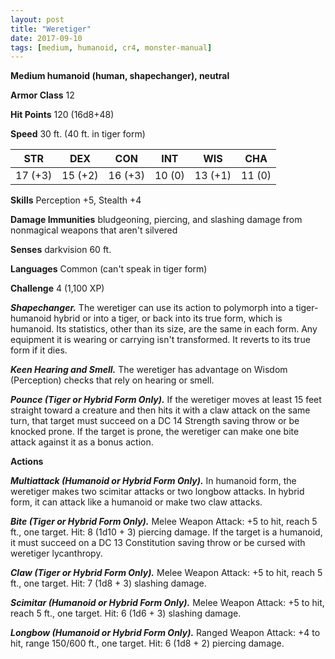 ```yaml
---
layout: post
title: "Weretiger"
date: 2017-09-10
tags: [medium, humanoid, cr4, monster-manual]
---
```


**Medium humanoid (human, shapechanger), neutral**

**Armor Class** 12

**Hit Points** 120 (16d8+48)

**Speed** 30 ft. (40 ft. in tiger form)

|   STR   |   DEX   |   CON   |   INT   |   WIS   |   CHA   |
|:-----:|:-----:|:-----:|:-----:|:-----:|:-----:|
| 17 (+3) | 15 (+2) | 16 (+3) | 10 (0) | 13 (+1) | 11 (0) |

**Skills** Perception +5, Stealth +4

**Damage Immunities** bludgeoning, piercing, and slashing damage from nonmagical weapons that aren't silvered

**Senses** darkvision 60 ft.

**Languages** Common (can't speak in tiger form)

**Challenge** 4 (1,100 XP)

***Shapechanger.*** The weretiger can use its action to polymorph into a tiger-humanoid hybrid or into a tiger, or back into its true form, which is humanoid. Its statistics, other than its size, are the same in each form. Any equipment it is wearing or carrying isn't transformed. It reverts to its true form if it dies.

***Keen Hearing and Smell.*** The weretiger has advantage on Wisdom (Perception) checks that rely on hearing or smell.

***Pounce (Tiger or Hybrid Form Only).*** If the weretiger moves at least 15 feet straight toward a creature and then hits it with a claw attack on the same turn, that target must succeed on a DC 14 Strength saving throw or be knocked prone. If the target is prone, the weretiger can make one bite attack against it as a bonus action.

**Actions**

***Multiattack (Humanoid or Hybrid Form Only).*** In humanoid form, the weretiger makes two scimitar attacks or two longbow attacks. In hybrid form, it can attack like a humanoid or make two claw attacks.

***Bite (Tiger or Hybrid Form Only).*** Melee Weapon Attack: +5 to hit, reach 5 ft., one target. Hit: 8 (1d10 + 3) piercing damage. If the target is a humanoid, it must succeed on a DC 13 Constitution saving throw or be cursed with weretiger lycanthropy.

***Claw (Tiger or Hybrid Form Only).*** Melee Weapon Attack: +5 to hit, reach 5 ft., one target. Hit: 7 (1d8 + 3) slashing damage.

***Scimitar (Humanoid or Hybrid Form Only).*** Melee Weapon Attack: +5 to hit, reach 5 ft., one target. Hit: 6 (1d6 + 3) slashing damage.

***Longbow (Humanoid or Hybrid Form Only).*** Ranged Weapon Attack: +4 to hit, range 150/600 ft., one target. Hit: 6 (1d8 + 2) piercing damage.


